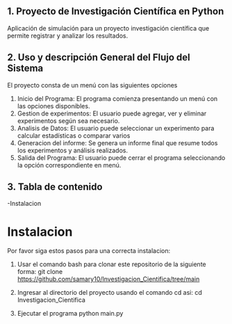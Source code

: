 ## 1. Proyecto de Investigación Científica en Python

Aplicación de simulación para un proyecto investigación científica que permite registrar y analizar los resultados.

## 2. Uso y descripción General del Flujo del Sistema

El proyecto consta de un menú con las siguientes opciones

1. Inicio del Programa:
   El programa comienza presentando un menú con las opciones disponibles.
2. Gestion de experimentos:
   El usuario puede agregar, ver y eliminar experimentos según sea necesario.
3. Analisis de Datos:
   El usuario puede seleccionar un experimento para calcular estadísticas o comparar varios
4. Generacion del informe:
   Se genera un informe final que resume todos los experimentos y análisis realizados.
5. Salida del Programa:
   El usuario puede cerrar el programa seleccionando la opción correspondiente en menú.

## 3. Tabla de contenido

-Instalacion

# Instalacion

Por favor siga estos pasos para una correcta instalacion:

1. Usar el comando bash para clonar este repositorio de la siguiente forma:
   git clone https://github.com/samary10/Investigacion_Cientifica/tree/main

2. Ingresar al directorio del proyecto usando el comando cd asi:
   cd Investigacion_Cientifica

3. Ejecutar el programa
   python main.py
